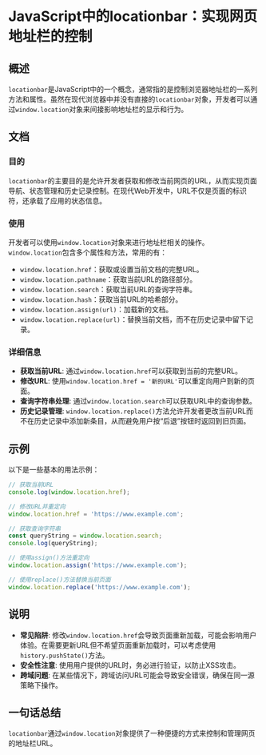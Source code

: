 <!--
Meta Description: # JavaScript中的locationbar：实现网页地址栏的控制 ## 概述 `locationbar`是JavaScript中的一个概念，通常指的是控制浏览器地址栏的一系列方法和属性。虽然在现代浏览器中并没有直接的`locationbar`对象，开发者可以通过`window.locatio...
Meta Keywords: window, location, href, locationbar, search
-->

# JavaScript中的locationbar：实现网页地址栏的控制

## 概述
`locationbar`是JavaScript中的一个概念，通常指的是控制浏览器地址栏的一系列方法和属性。虽然在现代浏览器中并没有直接的`locationbar`对象，开发者可以通过`window.location`对象来间接影响地址栏的显示和行为。

## 文档
### 目的
`locationbar`的主要目的是允许开发者获取和修改当前网页的URL，从而实现页面导航、状态管理和历史记录控制。在现代Web开发中，URL不仅是页面的标识符，还承载了应用的状态信息。

### 使用
开发者可以使用`window.location`对象来进行地址栏相关的操作。`window.location`包含多个属性和方法，常用的有：

- `window.location.href`：获取或设置当前文档的完整URL。
- `window.location.pathname`：获取当前URL的路径部分。
- `window.location.search`：获取当前URL的查询字符串。
- `window.location.hash`：获取当前URL的哈希部分。
- `window.location.assign(url)`：加载新的文档。
- `window.location.replace(url)`：替换当前文档，而不在历史记录中留下记录。

### 详细信息
- **获取当前URL**: 通过`window.location.href`可以获取到当前的完整URL。
- **修改URL**: 使用`window.location.href = '新的URL'`可以重定向用户到新的页面。
- **查询字符串处理**: 通过`window.location.search`可以获取URL中的查询参数。
- **历史记录管理**: `window.location.replace()`方法允许开发者更改当前URL而不在历史记录中添加新条目，从而避免用户按“后退”按钮时返回到旧页面。

## 示例
以下是一些基本的用法示例：

```javascript
// 获取当前URL
console.log(window.location.href);

// 修改URL并重定向
window.location.href = 'https://www.example.com';

// 获取查询字符串
const queryString = window.location.search;
console.log(queryString);

// 使用assign()方法重定向
window.location.assign('https://www.example.com');

// 使用replace()方法替换当前页面
window.location.replace('https://www.example.com');
```

## 说明
- **常见陷阱**: 修改`window.location.href`会导致页面重新加载，可能会影响用户体验。在需要更新URL但不希望页面重新加载时，可以考虑使用`history.pushState()`方法。
- **安全性注意**: 使用用户提供的URL时，务必进行验证，以防止XSS攻击。
- **跨域问题**: 在某些情况下，跨域访问URL可能会导致安全错误，确保在同一源策略下操作。

## 一句话总结
`locationbar`通过`window.location`对象提供了一种便捷的方式来控制和管理网页的地址栏URL。